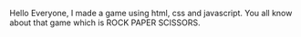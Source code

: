 Hello Everyone,
I made a game using html, css and javascript.
You all know about that game which is ROCK PAPER SCISSORS.
